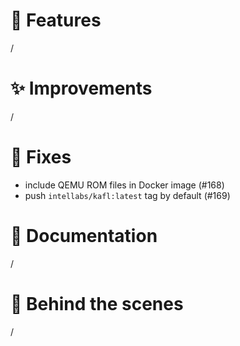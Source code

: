 # 🌟 Features

/

# ✨ Improvements

/

# 🔧 Fixes

- include QEMU ROM files in Docker image (#168)
- push `intellabs/kafl:latest` tag by default (#169)

# 📖 Documentation

/

# 🧰 Behind the scenes

/
